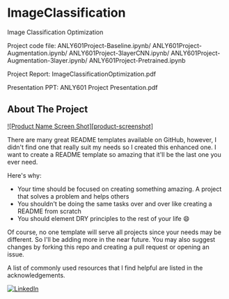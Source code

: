# ImageClassification
Image Classification Optimization

Project code file:
ANLY601Project-Baseline.ipynb/
ANLY601Project-Augmentation.ipynb/
ANLY601Project-3layerCNN.ipynb/
ANLY601Project-Augmentation-3layer.ipynb/
ANLY601Project-Pretrained.ipynb

Project Report:
ImageClassificationOptimization.pdf

Presentation PPT:
ANLY601 Project Presentation.pdf

<!-- ABOUT THE PROJECT -->
## About The Project

[![Product Name Screen Shot][product-screenshot]](https://example.com)

There are many great README templates available on GitHub, however, I didn't find one that really suit my needs so I created this enhanced one. I want to create a README template so amazing that it'll be the last one you ever need.

Here's why:
* Your time should be focused on creating something amazing. A project that solves a problem and helps others
* You shouldn't be doing the same tasks over and over like creating a README from scratch
* You should element DRY principles to the rest of your life :smile:

Of course, no one template will serve all projects since your needs may be different. So I'll be adding more in the near future. You may also suggest changes by forking this repo and creating a pull request or opening an issue.

A list of commonly used resources that I find helpful are listed in the acknowledgements.

[![LinkedIn][linkedin-shield]][linkedin-url]


[linkedin-shield]: https://img.shields.io/badge/-LinkedIn-black.svg?style=flat-square&logo=linkedin&colorB=555
[linkedin-url]: https://www.linkedin.com/in/mengzhi-zhou-5a717aa2/
